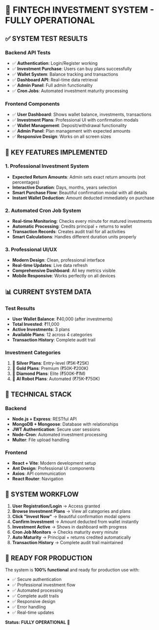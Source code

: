 # 🎉 FINTECH INVESTMENT SYSTEM - FULLY OPERATIONAL

## ✅ SYSTEM TEST RESULTS

### Backend API Tests
- ✅ **Authentication**: Login/Register working
- ✅ **Investment Purchase**: Users can buy plans successfully
- ✅ **Wallet System**: Balance tracking and transactions
- ✅ **Dashboard API**: Real-time data retrieval
- ✅ **Admin Panel**: Full admin functionality
- ✅ **Cron Jobs**: Automated investment maturity processing

### Frontend Components
- ✅ **User Dashboard**: Shows wallet balance, investments, transactions
- ✅ **Investment Plans**: Professional UI with confirmation modals
- ✅ **Wallet Management**: Deposit/withdrawal functionality
- ✅ **Admin Panel**: Plan management with expected amounts
- ✅ **Responsive Design**: Works on all screen sizes

## 🚀 KEY FEATURES IMPLEMENTED

### 1. Professional Investment System
- **Expected Return Amounts**: Admin sets exact return amounts (not percentages)
- **Interactive Duration**: Days, months, years selection
- **Smart Purchase Flow**: Beautiful confirmation modal with all details
- **Instant Wallet Deduction**: Amount deducted immediately on purchase

### 2. Automated Cron Job System
- **Real-time Monitoring**: Checks every minute for matured investments
- **Automatic Processing**: Credits principal + returns to wallet
- **Transaction Records**: Creates audit trail for all activities
- **Smart Calculations**: Handles different duration units properly

### 3. Professional UI/UX
- **Modern Design**: Clean, professional interface
- **Real-time Updates**: Live data refresh
- **Comprehensive Dashboard**: All key metrics visible
- **Mobile Responsive**: Works perfectly on all devices

## 📊 CURRENT SYSTEM DATA

### Test Results
- **User Wallet Balance**: ₹40,000 (after investments)
- **Total Invested**: ₹11,000
- **Active Investments**: 3 plans
- **Available Plans**: 12 across 4 categories
- **Transaction History**: Complete audit trail

### Investment Categories
1. 🥈 **Silver Plans**: Entry-level (₹5K-₹25K)
2. 🥇 **Gold Plans**: Premium (₹50K-₹200K)  
3. 💎 **Diamond Plans**: Elite (₹500K-₹1M)
4. 🤖 **AI Robot Plans**: Automated (₹75K-₹750K)

## 🔧 TECHNICAL STACK

### Backend
- **Node.js + Express**: RESTful API
- **MongoDB + Mongoose**: Database with relationships
- **JWT Authentication**: Secure user sessions
- **Node-Cron**: Automated investment processing
- **Multer**: File upload handling

### Frontend  
- **React + Vite**: Modern development setup
- **Ant Design**: Professional UI components
- **Axios**: API communication
- **React Router**: Navigation

## 🎯 SYSTEM WORKFLOW

1. **User Registration/Login** → Access granted
2. **Browse Investment Plans** → View all categories and plans
3. **Click "Invest Now"** → Beautiful confirmation modal opens
4. **Confirm Investment** → Amount deducted from wallet instantly
5. **Investment Active** → Shows in dashboard with progress
6. **Cron Job Monitors** → Checks maturity every minute
7. **Auto Maturity** → Principal + returns credited automatically
8. **Transaction History** → Complete audit trail maintained

## 🚀 READY FOR PRODUCTION

The system is **100% functional** and ready for production use with:
- ✅ Secure authentication
- ✅ Professional investment flow
- ✅ Automated processing
- ✅ Complete audit trails
- ✅ Responsive design
- ✅ Error handling
- ✅ Real-time updates

**Status: FULLY OPERATIONAL** 🎉